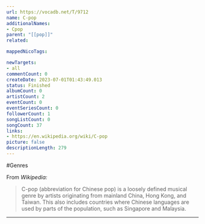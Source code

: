 ```yaml
---
url: https://vocadb.net/T/9712
name: C-pop
additionalNames: 
- Cpop
parent: "[[pop]]"
related:

mappedNicoTags:

newTargets:
- all
commentCount: 0
createDate: 2023-07-01T01:43:49.013
status: Finished
albumCount: 0
artistCount: 2
eventCount: 0
eventSeriesCount: 0
followerCount: 1
songListCount: 0
songCount: 37
links: 
- https://en.wikipedia.org/wiki/C-pop
picture: false
descriptionLength: 279
---
```


#Genres

From *Wikipedia:*
>C-pop (abbreviation for Chinese pop) is a loosely defined musical genre by artists originating from mainland China, Hong Kong, and Taiwan. This also includes countries where Chinese languages are used by parts of the population, such as Singapore and Malaysia.

---

